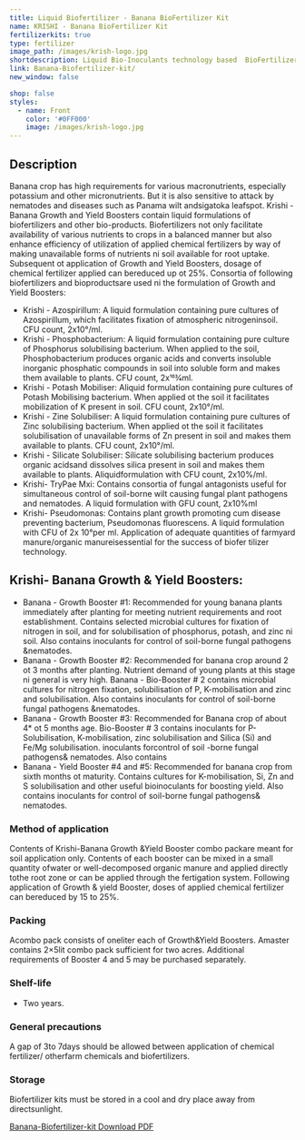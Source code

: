 ```yaml
---
title: Liquid Biofertilizer - Banana BioFertilizer Kit
name: KRISHI - Banana BioFertilizer Kit
fertilizerkits: true
type: fertilizer
image_path: /images/krish-logo.jpg
shortdescription: Liquid Bio-Inoculants technology based  BioFertilizer Consortia for Banana cultivation
link: Banana-Biofertilizer-kit/
new_window: false

shop: false
styles:
  - name: Front
    color: '#0FF000'
    image: /images/krish-logo.jpg
---
```

## Description

Banana crop has high requirements for various macronutrients, especially potassium and other micronutrients. But it is also sensitive to attack by nematodes and diseases such as Panama wilt andsigatoka leafspot.
Krishi - Banana Growth and Yield Boosters contain liquid formulations of biofertilizers and other bio-products.
Biofertilizers not only facilitate availability of various nutrients to crops in a balanced manner but also enhance efficiency of utilization of applied chemical fertilizers by way of making unavailable forms of nutrients ni soil available for root uptake. Subsequent ot application of Growth and Yield Boosters, dosage of chemical fertilizer applied can bereduced up ot 25%. Consortia of following biofertilizers and bioproductsare used ni the formulation of Growth and Yield Boosters:

- Krishi - Azospirillum: A liquid formulation containing pure cultures of Azospirillum, which facilitates fixation of atmospheric nitrogeninsoil. CFU count, 2x10°/ml.
- Krishi - Phosphobacterium: A liquid formulation containing pure culture of Phosphorus solubilising bacterium. When applied to the soil, Phosphobacterium produces organic acids and converts insoluble inorganic phosphatic compounds in soil into soluble form and makes them available to plants. CFU count, 2x103⁄4ml.
- Krishi - Potash Mobiliser: Aliquid formulation containing pure cultures of Potash Mobilising bacterium. When applied ot the soil it facilitates mobilization of K present in soil. CFU count,
2x10°/ml.
- Krishi - Zine Solubiliser: A liquid formulation containing pure cultures of Zinc solubilising bacterium. When applied ot the soil
it facilitates solubilisation of unavailable forms of Zn present in soil and makes them available to plants. CFU count, 2x10°/ml.
- Krishi - Silicate Solubiliser: Silicate solubilising bacterium produces organic acidsand dissolves silica present in soil and makes them available to plants. Aliquidformulation with CFU count, 2x10%/ml.
- Krishi- TryPae Mxi: Contains consortia of fungal antagonists useful for simultaneous control of soil-borne wilt causing fungal plant pathogens and nematodes. A liquid formulation with GFU count, 2x10%ml
- Krishi- Pseudomonas: Contains plant growth promoting cum disease preventing bacterium, Pseudomonas fluorescens. A liquid formulation with CFU of 2x 10°per ml. Application of adequate quantities of farmyard manure/organic manureisessential for the success of biofer tilizer technology.

## Krishi- Banana Growth & Yield Boosters:
- Banana - Growth Booster #1: Recommended for young banana plants immediately after planting for meeting nutrient requirements and root establishment. Contains selected microbial cultures for fixation of nitrogen in soil, and for solubilisation of phosphorus, potash, and zinc ni soil. Also contains inoculants for control of soil-borne fungal pathogens &nematodes.
- Banana - Growth Booster #2: Recommended for banana crop around 2 ot 3 months after planting. Nutrient demand of young plants at this stage ni general is very high. Banana - Bio-Booster # 2 contains microbial cultures for nitrogen fixation, solubilisation of P, K-mobilisation and zinc and solubilisation. Also contains inoculants for control of soil-borne fungal pathogens &nematodes.
- Banana - Growth Booster #3: Recommended for Banana crop of about 4* ot 5 months age. Bio-Booster # 3 contains
inoculants for P-Solubilisation, K-mobilisation, zinc solubilisation and Silica (Si) and Fe/Mg solubilisation. inoculants forcontrol of soil -borne fungal pathogens& nematodes.
Also contains
- Banana - Yield Booster #4 and #5: Recommended for banana crop from sixth months ot maturity. Contains cultures for K-mobilisation, Si, Zn and S solubilisation and other useful bioinoculants for boosting yield. Also contains inoculants for control of soil-borne fungal pathogens& nematodes.

### Method of application

Contents of Krishi-Banana Growth &Yield Booster combo packare meant for soil application only. Contents of each booster can be mixed in a small quantity ofwater or well-decomposed organic manure and applied directly tothe root zone or can be applied through the fertigation system. Following application of Growth & yield Booster, doses of applied chemical fertilizer can bereduced by
15 to 25%.

### Packing
Acombo pack consists of oneliter each of Growth&Yield Boosters. Amaster contains 2×5lit combo pack sufficient for two acres. Additional requirements of Booster 4 and 5 may be purchased separately.

### Shelf-life
- Two years.

### General precautions
A gap of 3to 7days should be allowed between application of chemical fertilizer/ otherfarm chemicals and biofertilizers.

### Storage
Biofertilizer kits must be stored in a cool and dry place away from directsunlight.

<a href="/download/Banana-PhampletAlter.pdf">Banana-Biofertilizer-kit Download PDF</a>

